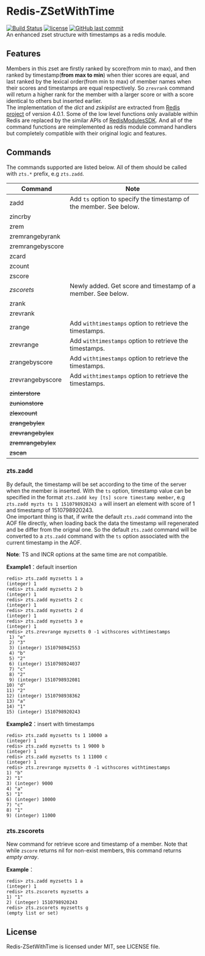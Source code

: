 # Redis-ZSetWithTime
[![Build Status](https://travis-ci.org/liaokz/Redis-ZSetWithTime.svg?branch=master)](https://travis-ci.org/liaokz/Redis-ZSetWithTime) [![license](https://img.shields.io/github/license/mashape/apistatus.svg)](#) [![GitHub last commit](https://img.shields.io/github/last-commit/google/skia.svg)](#)  
An enhanced zset structure with timestamps as a redis module.  

## Features
Members in this zset are firstly ranked by score(from min to max), and then ranked by timestamp(**from max to min**) when thier scores are equal, and last ranked by the lexical order(from min to max) of member names when their scores and timestamps are equal respectively. So `zrevrank` command will return a higher rank for the member with a larger score or with a score identical to others but inserted earlier.  
The implementation of the *dict* and *zskiplist* are extracted from [Redis project](https://github.com/antirez/redis) of version 4.0.1. Some of the low level functions only available within Redis are replaced by the similar APIs of [RedisModulesSDK](https://github.com/RedisLabs/RedisModulesSDK). And all of the command functions are reimplemented as redis module command handlers but completely compatible with their original logic and features. 

## Commands
The commands supported are listed below. All of them should be called with `zts.*` prefix, e.g `zts.zadd`.  

| Command | Note |
| ------- | ----------- |
| zadd    | Add `ts` option to specify the timestamp of the member. See below. |
| zincrby |  |
| zrem    |  |
| zremrangebyrank |  |
| zremrangebyscore |  |
| zcard   |  |
| zcount  |  |
| zscore  |  |
| *zscorets* | Newly added. Get score and timestamp of a member. See below. |
| zrank   |  |
| zrevrank |  |
| zrange  | Add `withtimestamps` option to retrieve the timestamps. |
| zrevrange | Add `withtimestamps` option to retrieve the timestamps. |
| zrangebyscore | Add `withtimestamps` option to retrieve the timestamps. |
| zrevrangebyscore | Add `withtimestamps` option to retrieve the timestamps. |
| ~~zinterstore~~ |  |
| ~~zunionstore~~ |  |
| ~~zlexcount~~ |  |
| ~~zrangebylex~~ |  |
| ~~zrevrangebylex~~ |  |
| ~~zremrangebylex~~ |  |
| ~~zscan~~ |  |
  
### zts.zadd
By default, the timestamp will be set according to the time of the server when the member is inserted. With the `ts` option, timestamp value can be specified in the format `zts.zadd key [ts] score timestamp member`, e.g `zts.zadd myzts ts 1 1510798920243 a` will insert an element with score of 1 and timestamp of 1510798920243.  
One important thing is that, if write the default `zts.zadd` command into the AOF file directly, when loading back the data the timestamp will regenerated and be differ from the orignal one. So the default `zts.zadd` command will be converted to a `zts.zadd` command with the `ts` option associated with the current timestamp in the AOF.
  
**Note**: TS and INCR options at the same time are not compatible.  
  
**Example1**：default insertion
```
redis> zts.zadd myzsetts 1 a
(integer) 1
redis> zts.zadd myzsetts 2 b
(integer) 1
redis> zts.zadd myzsetts 2 c
(integer) 1
redis> zts.zadd myzsetts 2 d
(integer) 1
redis> zts.zadd myzsetts 3 e
(integer) 1
redis> zts.zrevrange myzsetts 0 -1 withscores withtimestamps
 1) "e"
 2) "3"
 3) (integer) 1510798942553
 4) "b"
 5) "2"
 6) (integer) 1510798924037
 7) "c"
 8) "2"
 9) (integer) 1510798932081
10) "d"
11) "2"
12) (integer) 1510798938362
13) "a"
14) "1"
15) (integer) 1510798920243
```
  
**Example2**：insert with timestamps
```
redis> zts.zadd myzsetts ts 1 10000 a
(integer) 1
redis> zts.zadd myzsetts ts 1 9000 b
(integer) 1
redis> zts.zadd myzsetts ts 1 11000 c
(integer) 1
redis> zts.zrevrange myzsetts 0 -1 withscores withtimestamps
1) "b"
2) "1"
3) (integer) 9000
4) "a"
5) "1"
6) (integer) 10000
7) "c"
8) "1"
9) (integer) 11000
```

### zts.zscorets
New command for retrieve score and timestamp of a member. Note that while `zscore` returns nil for non-exist members, this command returns *empty array*.  
  
**Example**：
```
redis> zts.zadd myzsetts 1 a
(integer) 1
redis> zts.zscorets myzsetts a
1) "1"
2) (integer) 1510798920243
redis> zts.zscorets myzsetts g
(empty list or set)
```

## License
Redis-ZSetWithTime is licensed under MIT, see LICENSE file.
